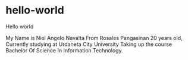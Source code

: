 # hello-world
Hello world

My Name is Niel Angelo Navalta From Rosales Pangasinan 20 years old, Currently studying at Urdaneta City University
Taking up the course Bachelor Of Science In Information Technology.
